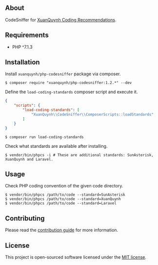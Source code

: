 ## About

CodeSniffer for [XuanQuynh Coding Recommendations](https://github.com/xuanquynh/coding-recommendations/).

## Requirements

- PHP ^7.1.3

## Installation

Install `xuanquynh/php-codesniffer` package via composer.

    $ composer require "xuanquynh/php-codesniffer:1.2.*" --dev

Define the `load-coding-standards` composer script and execute it.

```json
{
    "scripts": {
        "load-coding-standards": [
            "XuanQuynh\\CodeSniffer\\ComposerScripts::loadStandards"
        ]
    }
}
```
    $ composer run load-coding-standards

Check what standards are available after installing.

    $ vendor/bin/phpcs -i # These are additional standards: SunAsterisk, XuanQuynh and Laravel.

## Usage

Check PHP coding convention of the given code directory.

    $ vendor/bin/phpcs /path/to/code --standard=SunAsterisk
    $ vendor/bin/phpcs /path/to/code --standard=XuanQuynh
    $ vendor/bin/phpcs /path/to/code --standard=Laravel

## Contributing

Please read the [contribution guide](https://seriquynh.com/oss?project=xuanquynh/php-codesniffer) for more information.

## License

This project is open-sourced software licensed under the [MIT license](LICENSE.md).
